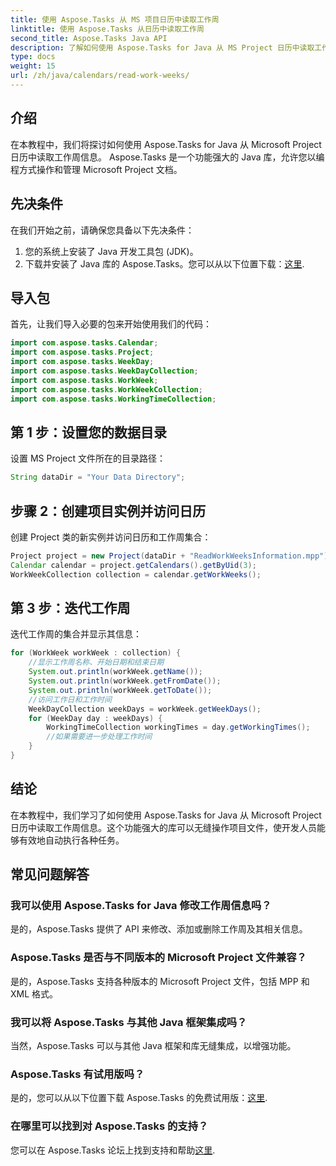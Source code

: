 ```yaml
---
title: 使用 Aspose.Tasks 从 MS 项目日历中读取工作周
linktitle: 使用 Aspose.Tasks 从日历中读取工作周
second_title: Aspose.Tasks Java API
description: 了解如何使用 Aspose.Tasks for Java 从 MS Project 日历中读取工作周。在此综合教程中获取分步说明。
type: docs
weight: 15
url: /zh/java/calendars/read-work-weeks/
---
```

## 介绍
在本教程中，我们将探讨如何使用 Aspose.Tasks for Java 从 Microsoft Project 日历中读取工作周信息。 Aspose.Tasks 是一个功能强大的 Java 库，允许您以编程方式操作和管理 Microsoft Project 文档。
## 先决条件
在我们开始之前，请确保您具备以下先决条件：
1. 您的系统上安装了 Java 开发工具包 (JDK)。
2. 下载并安装了 Java 库的 Aspose.Tasks。您可以从以下位置下载：[这里](https://releases.aspose.com/tasks/java/).
## 导入包
首先，让我们导入必要的包来开始使用我们的代码：
```java
import com.aspose.tasks.Calendar;
import com.aspose.tasks.Project;
import com.aspose.tasks.WeekDay;
import com.aspose.tasks.WeekDayCollection;
import com.aspose.tasks.WorkWeek;
import com.aspose.tasks.WorkWeekCollection;
import com.aspose.tasks.WorkingTimeCollection;
```
## 第 1 步：设置您的数据目录
设置 MS Project 文件所在的目录路径：
```java
String dataDir = "Your Data Directory";
```
## 步骤 2：创建项目实例并访问日历
创建 Project 类的新实例并访问日历和工作周集合：
```java
Project project = new Project(dataDir + "ReadWorkWeeksInformation.mpp");
Calendar calendar = project.getCalendars().getByUid(3);
WorkWeekCollection collection = calendar.getWorkWeeks();
```
## 第 3 步：迭代工作周
迭代工作周的集合并显示其信息：
```java
for (WorkWeek workWeek : collection) {
    //显示工作周名称、开始日期和结束日期
    System.out.println(workWeek.getName());
    System.out.println(workWeek.getFromDate());
    System.out.println(workWeek.getToDate());
    //访问工作日和工作时间
    WeekDayCollection weekDays = workWeek.getWeekDays();
    for (WeekDay day : weekDays) {
        WorkingTimeCollection workingTimes = day.getWorkingTimes();
        //如果需要进一步处理工作时间
    }
}
```
## 结论
在本教程中，我们学习了如何使用 Aspose.Tasks for Java 从 Microsoft Project 日历中读取工作周信息。这个功能强大的库可以无缝操作项目文件，使开发人员能够有效地自动执行各种任务。
## 常见问题解答
### 我可以使用 Aspose.Tasks for Java 修改工作周信息吗？
是的，Aspose.Tasks 提供了 API 来修改、添加或删除工作周及其相关信息。
### Aspose.Tasks 是否与不同版本的 Microsoft Project 文件兼容？
是的，Aspose.Tasks 支持各种版本的 Microsoft Project 文件，包括 MPP 和 XML 格式。
### 我可以将 Aspose.Tasks 与其他 Java 框架集成吗？
当然，Aspose.Tasks 可以与其他 Java 框架和库无缝集成，以增强功能。
### Aspose.Tasks 有试用版吗？
是的，您可以从以下位置下载 Aspose.Tasks 的免费试用版：[这里](https://releases.aspose.com/).
### 在哪里可以找到对 Aspose.Tasks 的支持？
您可以在 Aspose.Tasks 论坛上找到支持和帮助[这里](https://forum.aspose.com/c/tasks/15).